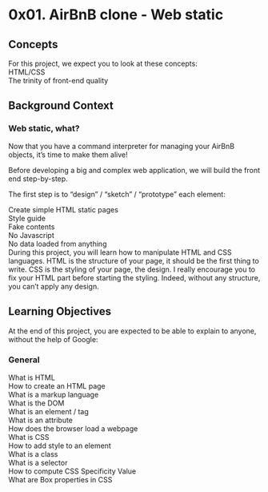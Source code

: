 # 0x01. AirBnB clone - Web static    
## Concepts                                                   
For this project, we expect you to look at these concepts:                   
HTML/CSS                           
The trinity of front-end quality                        
## Background Context   
### Web static, what?    
Now that you have a command interpreter for managing your AirBnB objects, it’s time to make them alive!

Before developing a big and complex web application, we will build the front end step-by-step.

The first step is to “design” / “sketch” / “prototype” each element:    
     
Create simple HTML static pages     
Style guide        
Fake contents          
No Javascript                
No data loaded from anything                     
During this project, you will learn how to manipulate HTML and CSS languages. HTML is the structure of your page, it should be the first thing to write. CSS is the styling of your page, the design. I really encourage you to fix your HTML part before starting the styling. Indeed, without any structure, you can’t apply any design.       
## Learning Objectives    
At the end of this project, you are expected to be able to explain to anyone, without the help of Google:      
               
### General           
What is HTML               
How to create an HTML page            
What is a markup language                
What is the DOM               
What is an element / tag              
What is an attribute                      
How does the browser load a webpage       
What is CSS                       
How to add style to an element           
What is a class           
What is a selector                     
How to compute CSS Specificity Value            
What are Box properties in CSS               
